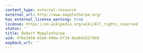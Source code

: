 ```yaml
---
content_type: external-resource
external_url: http://www.mapplethorpe.org/
has_external_license_warning: true
license: https://en.wikipedia.org/wiki/All_rights_reserved
status: ''
title: Robert Mapplethorpe
uid: 47be345b-61e6-49da-bf34-bbab42d174b9
wayback_url: ''
---
```

